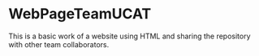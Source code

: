 # WebPageTeamUCAT
This is a basic work of a website using HTML and sharing the repository with other team collaborators.
